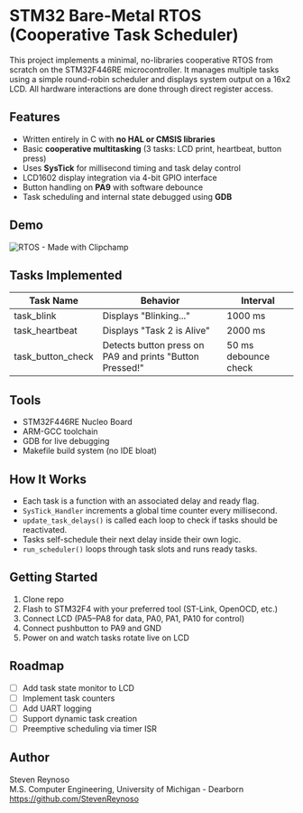 # STM32 Bare-Metal RTOS (Cooperative Task Scheduler)

This project implements a minimal, no-libraries cooperative RTOS from scratch on the STM32F446RE microcontroller. It manages multiple tasks using a simple round-robin scheduler and displays system output on a 16x2 LCD. All hardware interactions are done through direct register access.

## Features
- Written entirely in C with **no HAL or CMSIS libraries**
- Basic **cooperative multitasking** (3 tasks: LCD print, heartbeat, button press)
- Uses **SysTick** for millisecond timing and task delay control
- LCD1602 display integration via 4-bit GPIO interface
- Button handling on **PA9** with software debounce
- Task scheduling and internal state debugged using **GDB**

## Demo

![RTOS - Made with Clipchamp](https://github.com/user-attachments/assets/8e76ad80-54d2-44d5-9192-eb7ab38cc511)

## Tasks Implemented
| Task Name       | Behavior                        | Interval |
|----------------|----------------------------------|----------|
| task_blink      | Displays "Blinking..."          | 1000 ms  |
| task_heartbeat  | Displays "Task 2 is Alive"      | 2000 ms  |
| task_button_check | Detects button press on PA9 and prints "Button Pressed!" | 50 ms debounce check |

## Tools
- STM32F446RE Nucleo Board
- ARM-GCC toolchain
- GDB for live debugging
- Makefile build system (no IDE bloat)

## How It Works
- Each task is a function with an associated delay and ready flag.
- `SysTick_Handler` increments a global time counter every millisecond.
- `update_task_delays()` is called each loop to check if tasks should be reactivated.
- Tasks self-schedule their next delay inside their own logic.
- `run_scheduler()` loops through task slots and runs ready tasks.

## Getting Started
1. Clone repo
2. Flash to STM32F4 with your preferred tool (ST-Link, OpenOCD, etc.)
3. Connect LCD (PA5–PA8 for data, PA0, PA1, PA10 for control)
4. Connect pushbutton to PA9 and GND
5. Power on and watch tasks rotate live on LCD

## Roadmap
- [ ] Add task state monitor to LCD
- [ ] Implement task counters
- [ ] Add UART logging
- [ ] Support dynamic task creation
- [ ] Preemptive scheduling via timer ISR

## Author
Steven Reynoso  
M.S. Computer Engineering, University of Michigan - Dearborn  
https://github.com/StevenReynoso
